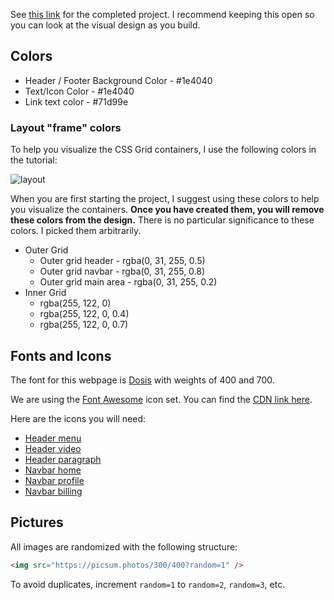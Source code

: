 See [this link](https://zachgoll.github.io/holy-grail-css-layout/) for the completed project. I recommend keeping this open so you can look at the visual design as you build.

## Colors

- Header / Footer Background Color - #1e4040
- Text/Icon Color - #1e4040
- Link text color - #71d99e

### Layout "frame" colors

To help you visualize the CSS Grid containers, I use the following colors in the tutorial:

![layout](./layout-starter.png)

When you are first starting the project, I suggest using these colors to help you visualize the containers. **Once you have created them, you will remove these colors from the design.** There is no particular significance to these colors. I picked them arbitrarily.

- Outer Grid
  - Outer grid header - rgba(0, 31, 255, 0.5)
  - Outer grid navbar - rgba(0, 31, 255, 0.8)
  - Outer grid main area - rgba(0, 31, 255, 0.2)
- Inner Grid
  - rgba(255, 122, 0)
  - rgba(255, 122, 0, 0.4)
  - rgba(255, 122, 0, 0.7)

## Fonts and Icons

The font for this webpage is [Dosis](https://fonts.google.com/specimen/Dosis) with weights of 400 and 700.

We are using the [Font Awesome](https://fontawesome.com/) icon set. You can find the [CDN link here](https://cdnjs.com/libraries/font-awesome).

Here are the icons you will need:

- [Header menu](https://fontawesome.com/icons/bars?style=solid)
- [Header video](https://fontawesome.com/icons/youtube?style=brands)
- [Header paragraph](https://fontawesome.com/icons/paragraph?style=solid)
- [Navbar home](https://fontawesome.com/icons/home?style=solid)
- [Navbar profile](https://fontawesome.com/icons/user?style=solid)
- [Navbar billing](https://fontawesome.com/icons/dollar-sign?style=solid)

## Pictures

All images are randomized with the following structure:

```html
<img src="https://picsum.photos/300/400?random=1" />
```

To avoid duplicates, increment `random=1` to `random=2`, `random=3`, etc.
